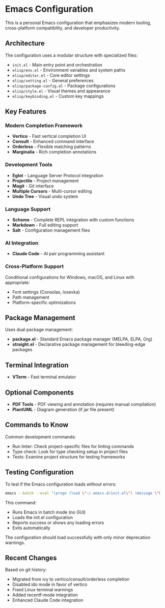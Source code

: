 # Emacs Configuration

This is a personal Emacs configuration that emphasizes modern tooling, cross-platform compatibility, and developer productivity.

## Architecture

The configuration uses a modular structure with specialized files:

- `init.el` - Main entry point and orchestration
- `elisp/env.el` - Environment variables and system paths
- `elisp/editor.el` - Core editor settings
- `elisp/setting.el` - General preferences
- `elisp/package-config.el` - Package configurations
- `elisp/style.el` - Visual themes and appearance
- `elisp/keybinding.el` - Custom key mappings

## Key Features

### Modern Completion Framework
- **Vertico** - Fast vertical completion UI
- **Consult** - Enhanced command interface
- **Orderless** - Flexible matching patterns
- **Marginalia** - Rich completion annotations

### Development Tools
- **Eglot** - Language Server Protocol integration
- **Projectile** - Project management
- **Magit** - Git interface
- **Multiple Cursors** - Multi-cursor editing
- **Undo Tree** - Visual undo system

### Language Support
- **Scheme** - Complete REPL integration with custom functions
- **Markdown** - Full editing support
- **Salt** - Configuration management files

### AI Integration
- **Claude Code** - AI pair programming assistant

### Cross-Platform Support
Conditional configurations for Windows, macOS, and Linux with appropriate:
- Font settings (Consolas, Iosevka)
- Path management
- Platform-specific optimizations

## Package Management

Uses dual package management:
- **package.el** - Standard Emacs package manager (MELPA, ELPA, Org)
- **straight.el** - Declarative package management for bleeding-edge packages

## Terminal Integration
- **VTerm** - Fast terminal emulator

## Optional Components
- **PDF Tools** - PDF viewing and annotation (requires manual compilation)
- **PlantUML** - Diagram generation (if jar file present)

## Commands to Know

Common development commands:
- Run linter: Check project-specific files for linting commands
- Type check: Look for type checking setup in project files
- Tests: Examine project structure for testing frameworks

## Testing Configuration

To test if the Emacs configuration loads without errors:

```bash
emacs --batch --eval "(progn (load \"~/.emacs.d/init.el\") (message \"Emacs configuration loaded successfully\"))"
```

This command:
- Runs Emacs in batch mode (no GUI)
- Loads the init.el configuration
- Reports success or shows any loading errors
- Exits automatically

The configuration should load successfully with only minor deprecation warnings.

## Recent Changes

Based on git history:
- Migrated from ivy to vertico/consult/orderless completion
- Disabled ido mode in favor of vertico
- Fixed Linux terminal warnings
- Added recentf-mode integration
- Enhanced Claude Code integration